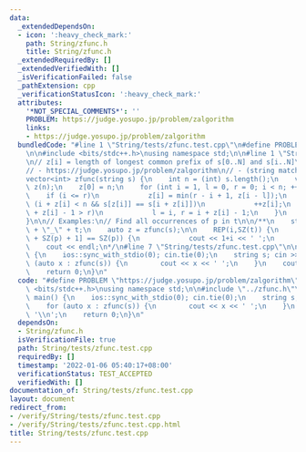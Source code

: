 ```yaml
---
data:
  _extendedDependsOn:
  - icon: ':heavy_check_mark:'
    path: String/zfunc.h
    title: String/zfunc.h
  _extendedRequiredBy: []
  _extendedVerifiedWith: []
  _isVerificationFailed: false
  _pathExtension: cpp
  _verificationStatusIcon: ':heavy_check_mark:'
  attributes:
    '*NOT_SPECIAL_COMMENTS*': ''
    PROBLEM: https://judge.yosupo.jp/problem/zalgorithm
    links:
    - https://judge.yosupo.jp/problem/zalgorithm
  bundledCode: "#line 1 \"String/tests/zfunc.test.cpp\"\n#define PROBLEM \"https://judge.yosupo.jp/problem/zalgorithm\"\
    \n\n#include <bits/stdc++.h>\nusing namespace std;\n\n#line 1 \"String/zfunc.h\"\
    \n// z[i] = length of longest common prefix of s[0..N] and s[i..N]\n//\n// Tested:\n\
    // - https://judge.yosupo.jp/problem/zalgorithm\n// - (string matching) https://oj.vnoi.info/problem/substr\n\
    vector<int> zfunc(string s) {\n    int n = (int) s.length();\n    vector<int>\
    \ z(n);\n    z[0] = n;\n    for (int i = 1, l = 0, r = 0; i < n; ++i) {\n    \
    \    if (i <= r)\n            z[i] = min(r - i + 1, z[i - l]);\n        while\
    \ (i + z[i] < n && s[z[i]] == s[i + z[i]])\n            ++z[i];\n        if (i\
    \ + z[i] - 1 > r)\n            l = i, r = i + z[i] - 1;\n    }\n    return z;\n\
    }\n\n// Examples:\n// Find all occurrences of p in t\n\n/**\n    string s = p\
    \ + \"_\" + t;\n    auto z = zfunc(s);\n\n    REP(i,SZ(t)) {\n        if (z[i\
    \ + SZ(p) + 1] == SZ(p)) {\n            cout << 1+i << ' ';\n        }\n    }\n\
    \    cout << endl;\n*/\n#line 7 \"String/tests/zfunc.test.cpp\"\n\nint32_t main()\
    \ {\n    ios::sync_with_stdio(0); cin.tie(0);\n    string s; cin >> s;\n    for\
    \ (auto x : zfunc(s)) {\n        cout << x << ' ';\n    }\n    cout << '\\n';\n\
    \    return 0;\n}\n"
  code: "#define PROBLEM \"https://judge.yosupo.jp/problem/zalgorithm\"\n\n#include\
    \ <bits/stdc++.h>\nusing namespace std;\n\n#include \"../zfunc.h\"\n\nint32_t\
    \ main() {\n    ios::sync_with_stdio(0); cin.tie(0);\n    string s; cin >> s;\n\
    \    for (auto x : zfunc(s)) {\n        cout << x << ' ';\n    }\n    cout <<\
    \ '\\n';\n    return 0;\n}\n"
  dependsOn:
  - String/zfunc.h
  isVerificationFile: true
  path: String/tests/zfunc.test.cpp
  requiredBy: []
  timestamp: '2022-01-06 05:40:17+08:00'
  verificationStatus: TEST_ACCEPTED
  verifiedWith: []
documentation_of: String/tests/zfunc.test.cpp
layout: document
redirect_from:
- /verify/String/tests/zfunc.test.cpp
- /verify/String/tests/zfunc.test.cpp.html
title: String/tests/zfunc.test.cpp
---
```

